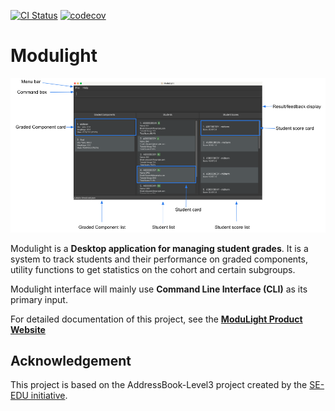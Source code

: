 [![CI Status](https://github.com/AY2324S1-CS2103T-W08-2/tp/workflows/Java%20CI/badge.svg)](https://github.com/AY2324S1-CS2103T-W08-2/tp/actions)
[![codecov](https://codecov.io/gh/AY2324S1-CS2103T-W08-2/tp/graph/badge.svg?token=DAJLBHDPYQ)](https://codecov.io/gh/AY2324S1-CS2103T-W08-2/tp)

# Modulight
![Ui](docs/images/Ui.png)

Modulight is a **Desktop application for managing student grades**. It is a system to track students and their performance on graded components, utility functions to get statistics on the cohort and certain subgroups.

Modulight interface will mainly use **Command Line Interface (CLI)** as its primary input.

For detailed documentation of this project, see the **[ModuLight Product Website](https://ay2324s1-cs2103t-w08-2.github.io/tp/)**


## Acknowledgement
This project is based on the AddressBook-Level3 project created by the [SE-EDU initiative](https://se-education.org).
